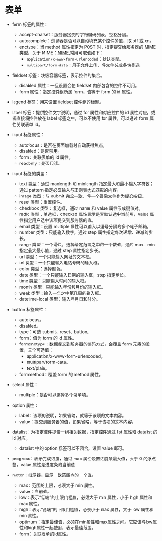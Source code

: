 # 表单

- form 标签的属性：
    - accept-charset：服务器接受的字符编码列表，空格分隔。
    - autocomplete：浏览器是否可以自动填充某个控件的值，取 off 或 on。
    - enctype：当 method 属性指定为 POST 时，指定提交给服务器的 MIME 类型。关于 MIME：[MIME](https://developer.mozilla.org/zh-CN/docs/Web/HTTP/Basics_of_HTTP/MIME_types),常用可取值如下：
        - `application/x-www-form-urlencoded`：默认类型。
        - `multipart/form-data`：用于文件上传，将文件分成多块传送
- fieldset 标签：块级容器标签，表示控件的集合。
    - disabled 属性：一旦设置会使 fieldset 内部包含的控件不可用。
    - form 属性：指定控件组所属 form，值等于 form 的 id 属性。
- legend 标签：用来设置 fieldset 控件组的标题。
- label 标签：提供控件文字说明，通过 for 属性和对应控件的 id 属性对应，或者直接将控件放在 label 标签之中，可以不使用 for 属性。可以通过 form 属性关联表单 id。

- input 标签属性：
    - autofocus：是否在页面加载时自动获得焦点。
    - disabled：是否禁用。
    - form：关联表单的 id 属性。
    - readonly：是否只读。
- input 标签的类型：
    - text 类型：通过 maxlength 和 minlength 指定最大和最小输入字符数；通过 pattern 指定必须输入与正则表达式匹配的内容。
    - image 类型：与 submit 完全一致，将一个图像文件作为提交按钮。
    - reset 类型：重置控件。
    - checkbox 类型：复选框，通过 name 和 value 属性形成键值对。
    - radio 类型：单选框，checked 属性表示是否默认选中当前项，value 属性指定用户选中该项提交到服务器的值。
    - email 类型：设置 multiple 属性可以输入以逗号分隔的多个电子邮箱。
    - number 类型：只能输入数字，通过 step 属性指定每次递增、递减的步长。
    - range 类型：一个滑块，选择给定范围之中的一个数值，通过 max、min 指定最大最小值，通过 step 属性指定步长。
    - url 类型：一个只能输入网址的文本框。
    - tel 类型：一个只能输入电话号码的输入框。
    - color 类型：选择颜色。
    - date 类型：一个只能输入日期的输入框，step 指定步长。
    - time 类型：只能输入时间的输入框。
    - month 类型：只能输入年份和月份的输入框。
    - week 类型：输入一年之中第几周的输入框。
    - datetime-local 类型：输入年月日和时分。
- button 标签属性：
    - autofocus。
    - disabled。
    - type：可选 submit、reset、button。
    - form：值为 form 的 id 属性。
    - formenctype：数据提交到服务器的编码方式，会覆盖 form 元素的设置，三个可选值：
        - application/x-www-form-urlencoded。
        - multipart/form-data。
        - text/plain。
    - formmethod：覆盖 form 的 method 属性。
- select 属性：
    - multiple：是否可以选择多个菜单项。
- option 属性：
    - label：该项的说明，如果省略，就等于该项的文本内容。
    - value：提交到服务器的值，如果省略，等于该项的文本内容。
- datalist：为指定控件提供一组相关数据，指定控件通过 list 属性和 datalist 的 id 对应。
    - datalist 中的 option 标签可以不闭合，设置 value 即可。
- progress：表示完成进度，通过 max 属性设置进度条最大值，大于 0 的浮点数，value 属性是进度条的当前值
- meter：指示器，显示一致范围内的一个值。
    - max：范围的上限，必须大于 min 属性。
    - value：当前值。
    - low：表示“低端”的上限门槛值，必须大于 min 属性，小于 high 属性和 max 属性。
    - high：表示“高端”的下限门槛值，必须小于 max 属性，大于 low 属性和 min 属性。
    - optimum：指定最佳值，必须在min属性和max属性之间。它应该与low属性和high属性一起使用，表示最佳范围。
    - form：关联表单的id属性。
